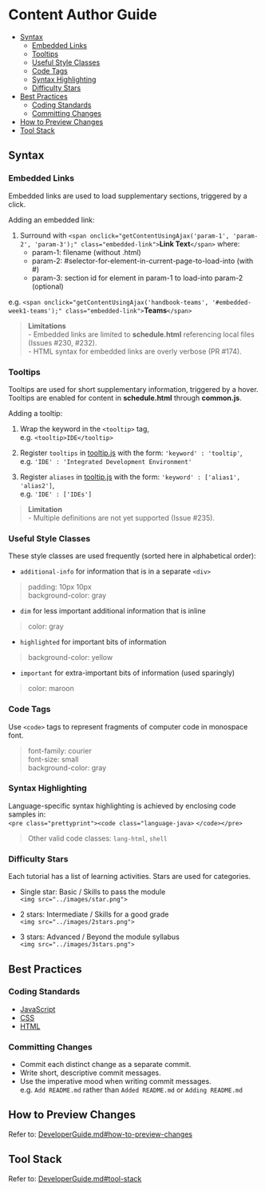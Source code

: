 # Content Author Guide
* [Syntax](#syntax)
    * [Embedded Links](#embedded-links)
    * [Tooltips](#tooltips)
    * [Useful Style Classes](#useful-style-classes)
    * [Code Tags](#code-tags)
    * [Syntax Highlighting](#syntax-highlighting)
    * [Difficulty Stars](#difficulty-stars)
* [Best Practices](#best-practices)
    * [Coding Standards](#coding-standards)
    * [Committing Changes](#committing-changes)
* [How to Preview Changes](#how-to-preview-changes)
* [Tool Stack](#tool-stack)

## Syntax

### Embedded Links
Embedded links are used to load supplementary sections, triggered by a click.

Adding an embedded link:

1. Surround with `<span onclick="getContentUsingAjax('param-1', 'param-2', 'param-3');" class="embedded-link">`**Link Text**`</span>`
where:
    * param-1: filename (without .html)
    * param-2: #selector-for-element-in-current-page-to-load-into (with #)
    * param-3: section id for element in param-1 to load-into param-2 (optional)

e.g. `<span onclick="getContentUsingAjax('handbook-teams', '#embedded-week1-teams');" class="embedded-link">`**Teams**`</span>`

> **Limitations**  
\- Embedded links are limited to **schedule.html** referencing local files (Issues #230, #232).  
\- HTML syntax for embedded links are overly verbose (PR #174).

### Tooltips
Tooltips are used for short supplementary information, triggered by a hover.  
Tooltips are enabled for content in **schedule.html** through **common.js**.

Adding a tooltip:

1. Wrap the keyword in the `<tooltip>` tag,  
e.g. `<tooltip>IDE</tooltip>`

2. Register `tooltips` in [tooltip.js](../scripts/tooltip.js) with the form: `'keyword' : 'tooltip'`,  
e.g. `'IDE' : 'Integrated Development Environment'`

3. Register `aliases` in [tooltip.js](../scripts/tooltip.js) with the form: `'keyword' : ['alias1', 'alias2']`,  
e.g. `'IDE' : ['IDEs']`

> **Limitation**  
\- Multiple definitions are not yet supported (Issue #235).

### Useful Style Classes
These style classes are used frequently (sorted here in alphabetical order):

* `additional-info` for information that is in a separate `<div>`
> padding: 10px 10px  
> background-color: gray

* `dim` for less important additional information that is inline
> color: gray

* `highlighted` for important bits of information
> background-color: yellow

* `important` for extra-important bits of information (used sparingly)
> color: maroon

### Code Tags
Use `<code>` tags to represent fragments of computer code in monospace font.
> font-family: courier  
> font-size: small  
> background-color: gray

### Syntax Highlighting
Language-specific syntax highlighting is achieved by enclosing code samples in:  
`<pre class="prettyprint"><code class="language-java>` `</code></pre>`  
> Other valid code classes: `lang-html`, `shell`

### Difficulty Stars
Each tutorial has a list of learning activities. Stars are used for categories.

* Single star: Basic / Skills to pass the module  
`<img src="../images/star.png">`

* 2 stars: Intermediate / Skills for a good grade  
`<img src="../images/2stars.png">`

* 3 stars: Advanced / Beyond the module syllabus  
`<img src="../images/3stars.png">`

## Best Practices

### Coding Standards
* [JavaScript](https://docs.google.com/document/d/1gZ6WG6HBTJYHAtVkz9kzi_SUuzfXqzO-SvFnLuag2xM/pub?embedded=true)
* [CSS](https://docs.google.com/document/d/1wA9paRA9cS7ByStGbhRRUZLEzEzimrNQjIDPVqy1ScI/pub)
* [HTML](https://oss-generic.github.io/process/codingstandards/coding-standards-html.html)

### Committing Changes
* Commit each distinct change as a separate commit.
* Write short, descriptive commit messages.
* Use the imperative mood when writing commit messages.  
  e.g. `Add README.md` rather than `Added README.md` or `Adding README.md`

## How to Preview Changes
Refer to: [DeveloperGuide.md#how-to-preview-changes](DeveloperGuide.md#how-to-preview-changes)

## Tool Stack
Refer to: [DeveloperGuide.md#tool-stack](DeveloperGuide.md#tool-stack)
